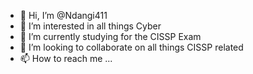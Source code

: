 - 👋 Hi, I’m @Ndangi411
- 👀 I’m interested in all things Cyber
- 🌱 I’m currently studying for the CISSP Exam
- 💞️ I’m looking to collaborate on all things CISSP related 
- 📫 How to reach me ...

<!---
Ndangi411/Ndangi411 is a ✨ special ✨ repository because its `README.md` (this file) appears on your GitHub profile.
You can click the Preview link to take a look at your changes.
--->
